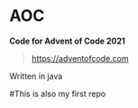 # AOC

**Code for Advent of Code 2021**
>https://adventofcode.com


Written in java

#This is also my first repo


